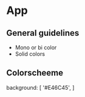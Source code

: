 # App

## General guidelines

- Mono or bi color
- Solid colors

## Colorscheeme

background: [
'#E46C45',
]
